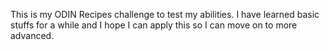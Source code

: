 This is my ODIN Recipes challenge to test my abilities. I have learned basic stuffs for a while and I hope I can apply this so I can move on to more advanced.
